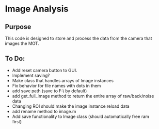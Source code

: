 Image Analysis
==============

Purpose
-------
This code is designed to store and process the data from the camera that
images the MOT.

To Do:
------
  * Add reset camera button to GUI.
  * Implement saving?
  * Make class that handles arrays of Image instances
  * Fix behavior for file names with dots in them
  * add save path (save to F:\ by default)
  * add get_full_image method to return the entire array of raw/back/noise data
  * Changing ROI should make the image instance reload data
  * add rename method to image.m
  * Add save functionality to Image class (should automatically free ram first)
